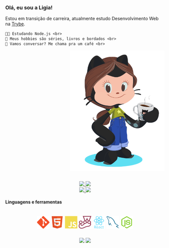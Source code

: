 ### Olá, eu sou a Ligia!

<div>
  <div align="left">
    <p>Estou em transição de carreira, atualmente estudo Desenvolvimento Web na <a href="https://www.betrybe.com/" target="_blank">Trybe</a>.</p>

    👩‍💻 Estudando Node.js <br>
    🎨 Meus hobbies são séries, livros e bordados <br>
    💬 Vamos conversar? Me chama pra um café <br>

  </div>

  <div align="right">
    <img width="300" src="octocat.png">
  </div>
</div>

##

  <!-- light mode -->
  <div align="center">
    <a href="https://github.com/ligia-arcanjo#gh-light-mode-only">
      <img height="160em" src="https://github-readme-stats.vercel.app/api?username=ligia-arcanjo&show_icons=true&hide=contribs,prs&cache_seconds=86400&theme=buefy#gh-light-mode-only" />
      <img height="160em" src="https://github-readme-stats.vercel.app/api/top-langs/?username=ligia-arcanjo&layout=compact#gh-light-mode-only" />
      <!-- <img height="160em" src="https://github-readme-streak-stats.herokuapp.com?user=ligia-arcanjo&theme=cobalt&date_format=M%20j%5B%2C%20Y%5D&border=BE34BE#gh-light-mode-only"/>  -->
    </a>
  </div>
  
  <!-- dark mode -->
  <div align="center">
    <a href="https://github.com/ligia-arcanjo#gh-dark-mode-only">
      <img height="160em" src="https://github-readme-stats.vercel.app/api?username=ligia-arcanjo&show_icons=true&theme=react&border_color=61dafb&hide_border=true#gh-dark-mode-only" />
      <img height="160em" src="https://github-readme-stats.vercel.app/api/top-langs/?username=ligia-arcanjo&title_color=61dafb&text_color=ffffff&icon_color=61dafb&bg_color=20232a&langs_count=8&layout=compact&border_color=61dafb&hide_border=true#gh-dark-mode-only" />
      <!-- <img height="160em" src="https://github-readme-streak-stats.herokuapp.com/?user=ligia-arcanjo&theme=react&border=61dafb&hide_border=true#gh-dark-mode-only" /> -->
    </a>
  </div>

#### Linguagens e ferramentas

<div align="center" style="display: inline_block"><br>
  <img align="center" height="40" width="40" src="https://raw.githubusercontent.com/devicons/devicon/master/icons/git/git-original.svg">
  <img align="center" height="40" width="40" src="https://raw.githubusercontent.com/devicons/devicon/master/icons/html5/html5-original.svg">
  <img align="center" height="40" width="40" src="https://raw.githubusercontent.com/devicons/devicon/master/icons/javascript/javascript-plain.svg">
  <img align="center" height="40" width="40" src="https://raw.githubusercontent.com/devicons/devicon/master/icons/jest/jest-plain.svg">
  <img align="center" height="40" width="40" src="https://raw.githubusercontent.com/devicons/devicon/master/icons/react/react-original-wordmark.svg">
  <img align="center" height="40" width="40" src="https://raw.githubusercontent.com/devicons/devicon/1119b9f84c0290e0f0b38982099a2bd027a48bf1/icons/mysql/mysql-original.svg">
  <img align="center" height="40" width="40" src="https://raw.githubusercontent.com/devicons/devicon/1119b9f84c0290e0f0b38982099a2bd027a48bf1/icons/nodejs/nodejs-original.svg">
</div>

##

<div align="center">
  <a href="https://www.linkedin.com/in/ligiaarcanjo/" target="_blank"><img src="https://img.shields.io/badge/-LinkedIn-%230077B5?style=for-the-badge&logo=linkedin&logoColor=white" target="_blank"></a> 
  <a href = "mailto:ligiaarcanjo84@gmail.com"><img src="https://img.shields.io/badge/-Gmail-%23333?style=for-the-badge&logo=gmail&logoColor=white" target="_blank"></a>
</div>
